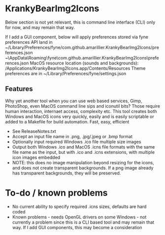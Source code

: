 # KrankyBearImg2Icons
Below section is not yet relevant, this is command line interface (CLI)
only for now, and may remain that way.

If I add a GUI component, below will apply
preferences stored via fyne preferences API land in
~/Library/Preferences/fyne/com.github.amarillier.KrankyBearImg2Icons/preferences.json
~\AppData\Roaming\fyne\com.github.amarillier.KrankyBearImg2Icons\preferences.json
MacOS resource location (sounds and backgrounds): /Applications/KrankyBearImg2Icons.app/Contents/Resources
Theme preferences are in ~/Library/Preferences/fyne/settings.json


## Features
Why yet another tool when you can use web based services, Gimp, PhotoShop, 
    even MacOS command line sips and iconutil bits? Those require human
    interaction, internaet access, complexity etc.
This tool creates both Windows and MacOS icons very quickly, easily and
    is easily scriptable or added to a Makefile for build automation.
    Fast, easy, efficient

* See ReleaseNotes.txt
* Accept an input file name in .png, .jpg/.jpeg or .bmp format
* Optionally input required Windows .ico file multiple size images
* Output both Windows .ico and MacOS .icns file formats with the same file
    name as the input, but with .ico and .icns extensions, with multiple
    icon images embedded
* NOTE: this does no image manipulation beyond resizing for the icons, and
    does not create transparent backgrounds. If a png image already has
    transparent backgrounds, they will be preserved.

# To-do / known problems
- No current ability to specify required .icns sizes, defaults are hard coded
- Known problems - needs OpenGL drivers on some Windows - not currently a problem
    since this is a CLI based tool and may remain that way. If I add GUI
    components, this may become a consideration



